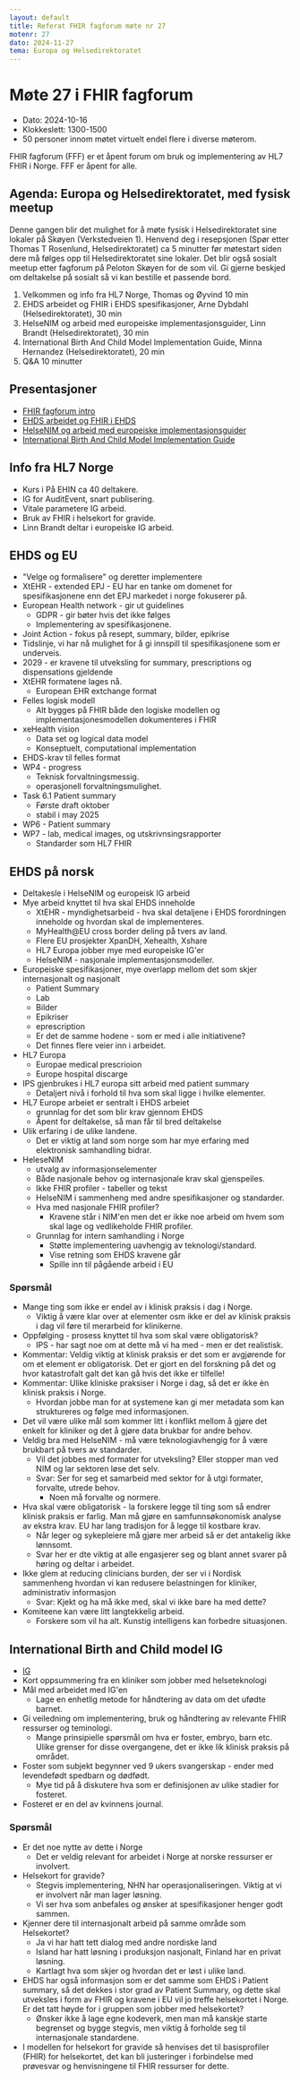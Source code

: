 ```yaml
---
layout: default
title: Referat FHIR fagforum møte nr 27
motenr: 27
dato: 2024-11-27
tema: Europa og Helsedirektoratet
---
```


# Møte 27 i FHIR fagforum

* Dato: 2024-10-16
* Klokkeslett: 1300-1500
* 50 personer innom møtet virtuelt endel flere i diverse møterom.

FHIR fagforum (FFF) er et åpent forum om bruk og implementering av HL7 FHIR i Norge. FFF er åpent for alle.

## Agenda: Europa og Helsedirektoratet, med fysisk meetup

Denne gangen blir det mulighet for å møte fysisk i Helsedirektoratet sine lokaler på Skøyen (Verkstedveien 1). Henvend deg i resepsjonen (Spør etter Thomas T Rosenlund, Helsedirektoratet) ca 5 minutter før møtestart siden dere må følges opp til Helsedirektoratet sine lokaler. Det blir også sosialt meetup etter fagforum på Peloton Skøyen for de som vil. Gi gjerne beskjed om deltakelse på sosialt så vi kan bestille et passende bord.

1. Velkommen og info fra HL7 Norge, Thomas og Øyvind 10 min
1. EHDS arbeidet og FHIR i EHDS spesifikasjoner, Arne Dybdahl (Helsedirektoratet), 30 min
2. HelseNIM og arbeid med europeiske implementasjonsguider, Linn Brandt (Helsedirektoratet), 30 min
3. International Birth And Child Model Implementation Guide, Minna Hernandez (Helsedirektoratet), 20 min
4. Q&A 10 minutter

## Presentasjoner

* [FHIR fagforum intro](../docs/FHIR-faglig-forum/presentasjon/2024-11-27-FHIR-fagforum-27.pdf)
* [EHDS arbeidet og FHIR i EHDS](../docs/FHIR-faglig-forum/presentasjon/2024-11-27-EHDS-FHIR.pdf)
* [HelseNIM og arbeid med europeiske implementasjonsguider]()
* [International Birth And Child Model Implementation Guide](2024-11-27-Birth-and-child-model.pdf)

## Info fra HL7 Norge

* Kurs i På EHIN ca 40 deltakere.
* IG for AuditEvent, snart publisering.
* Vitale parametere IG arbeid.
* Bruk av FHIR i helsekort for gravide.
* Linn Brandt deltar i europeiske IG arbeid.

## EHDS og EU

* "Velge og formalisere" og deretter implementere
* XtEHR - extended EPJ - EU har en tanke om domenet for spesifikasjonene enn det EPJ markedet i norge fokuserer på.
* European Health network - gir ut guidelines
  * GDPR - gir bøter hvis det ikke følges
  * Implementering av spesifikasjonene.
* Joint Action - fokus på resept, summary, bilder, epikrise
* Tidslinje, vi har nå mulighet for å gi innspill til spesifikasjonene som er underveis.
* 2029 - er kravene til utveksling for summary, prescriptions og dispensations gjeldende
* XtEHR formatene lages nå.
  * European EHR extchange format
* Felles logisk modell
  * Alt bygges på FHIR både den logiske modellen og implementasjonesmodellen dokumenteres i FHIR
* xeHealth vision
  * Data set og logical data model
  * Konseptuelt, computational implementation
* EHDS-krav til felles format
* WP4 - progress
  * Teknisk forvaltningsmessig.
  * operasjonell forvaltningsmulighet.
* Task 6.1 Patient summary
  * Første draft oktober
  * stabil i may 2025
* WP6 - Patient summary
* WP7 - lab, medical images, og utskrivnsingsrapporter
  * Standarder som HL7 FHIR

## EHDS på norsk

* Deltakesle i HelseNIM og europeisk IG arbeid
* Mye arbeid knyttet til hva skal EHDS inneholde
  * XtEHR - myndighetsarbeid - hva skal detaljene i EHDS forordningen inneholde og hvordan skal de implementeres.
  * MyHealth@EU cross border deling på tvers av land.
  * Flere EU prosjekter XpanDH, Xehealth, Xshare
  * HL7 Europa jobber mye med europeiske IG'er
  * HelseNIM - nasjonale implementasjonsmodeller.
* Europeiske spesifikasjoner, mye overlapp mellom det som skjer internasjonalt og nasjonalt
  * Patient Summary
  * Lab 
  * Bilder
  * Epikriser
  * eprescription
  * Er det de samme hodene - som er med i alle initiativene?
  * Det finnes flere veier inn i arbeidet.
* HL7 Europa
  * Europae medical prescrioion
  * Europe hospital discarge
* IPS gjenbrukes i HL7 europa sitt arbeid med patient summary
  * Detaljert nivå i forhold til hva som skal ligge i hvilke elementer.
* HL7 Europe arbeiet er sentralt i EHDS arbeiet
  * grunnlag for det som blir krav gjennom EHDS
  * Åpent for deltakelse, så man får til bred deltakelse
* Ulik erfaring i de ulike landene.
  * Det er viktig at land som norge som har mye erfaring med elektronisk samhandling bidrar.
* HeleseNIM
  * utvalg av informasjonselementer 
  * Både nasjonale behov og internasjonale krav skal gjenspeiles.
  * Ikke FHIR profiler - tabeller og tekst
  * HelseNIM i sammenheng med andre spesifikasjoner og standarder.
  * Hva med nasjonale FHIR profiler?
    * Kravene står i NIM'en men det er ikke noe arbeid om hvem som skal lage og vedlikeholde FHIR profiler.
  * Grunnlag for intern samhandling i Norge
    * Støtte implementering uavhengig av teknologi/standard.
    * Vise retning som EHDS kravene går
    * Spille inn til pågående arbeid i EU

### Spørsmål

* Mange ting som ikke er endel av i klinisk praksis i dag i Norge.
  * Viktig å være klar over at elementer osm ikke er del av klinisk praksis i dag vil føre til merarbeid for klinikerne.
* Oppfølging - prosess knyttet til hva som skal være obligatorisk?
  * IPS - har sagt noe om at dette må vi ha med - men er det realistisk.
* Kommentar: Veldig viktig at klinisk praksis er det som er avgjørende for om et element er obligatorisk. Det er gjort en del forskning på det og hvor katastrofalt galt det kan gå hvis det ikke er tilfelle!
* Kommentar: Ulike kliniske praksiser i Norge i dag, så det er ikke èn klinisk praksis i Norge.
  * Hvordan jobbe man for at systemene kan gi mer metadata som kan struktureres og følge med informasjonen.
* Det vil være ulike mål som kommer litt i konflikt mellom å gjøre det enkelt for kliniker og det å gjøre data brukbar for andre behov.
* Veldig bra med HelseNIM - må være teknologiavhengig for å være brukbart på tvers av standarder.
  * Vil det jobbes med formater for utveksling? Eller stopper man ved NIM og lar sektoren løse det selv.
  * Svar: Ser for seg et samarbeid med sektor for å utgi formater, forvalte, utrede behov.
    * Noen må forvalte og normere.
* Hva skal være obligatorisk - la forskere legge til ting som så endrer klinisk praksis er farlig. Man må gjøre en samfunnsøkonomisk analyse av ekstra krav. EU har lang tradisjon for å legge til kostbare krav.
  * Når leger og sykepleiere må gjøre mer arbeid så er det antakelig ikke lønnsomt.
  * Svar her er dte viktig at alle engasjerer seg og blant annet svarer på høring og deltar i arbeidet.
* Ikke glem at reducing clinicians burden, der ser vi i Nordisk sammenheng hvordan vi kan redusere belastningen for kliniker, administrativ informasjon
  * Svar: Kjekt og ha må ikke med, skal vi ikke bare ha med dette?
* Komiteene kan være litt langtekkelig arbeid.
  * Forskere som vil ha alt. Kunstig intelligens kan forbedre situasjonen.

## International Birth and Child model IG

* [IG](https://build.fhir.org/ig/HL7/fetal_records/)
* Kort oppsummering fra en kliniker som jobber med helseteknologi
* Mål med arbeidet med IG'en
  * Lage en enhetlig metode for håndtering av data om det ufødte barnet.
* Gi veiledning om implementering, bruk og håndtering av relevante FHIR ressurser og teminologi.
  * Mange prinsipielle spørsmål om hva er foster, embryo, barn etc. Ulike grenser for disse overgangene, det er ikke lik klinisk praksis på området.
* Foster som subjekt begynner ved 9 ukers svangerskap - ender med levendefødt spedbarn og dødfødt.
  * Mye tid på å diskutere hva som er definisjonen av ulike stadier for fosteret.
* Fosteret er en del av kvinnens journal.

### Spørsmål

* Er det noe nytte av dette i Norge
  * Det er veldig relevant for arbeidet i Norge at norske ressurser er involvert.
* Helsekort for gravide?
  * Stegvis implementering, NHN har operasjonaliseringen. Viktig at vi er involvert når man lager løsning.
  * Vi ser hva som anbefales og ønsker at spesifikasjoner henger godt sammen.
* Kjenner dere til internasjonalt arbeid på samme område som Helsekortet?
  * Ja vi har hatt tett dialog med andre nordiske land
  * Island har hatt løsning i produksjon nasjonalt, Finland har en privat løsning.
  * Kartlagt hva som skjer og hvordan det er løst i ulike land.
* EHDS har også informasjon som er det samme som EHDS i Patient summary, så det dekkes i stor grad av Patient Summary, og dette skal utveksles i form av FHIR og kravene i EU vil jo treffe helsekortet i Norge. Er det tatt høyde for i gruppen som jobber med helsekortet?
  * Ønsker ikke å lage egne kodeverk, men man må kanskje starte begrenset og bygge stegvis, men viktig å forholde seg til internasjonale standardene.
* I modellen for helsekort for gravide så henvises det til basisprofiler (FHIR) for helsekortet, det kan bli justeringer i forbindelse med prøvesvar og henvisningene til FHIR ressurser for dette.

